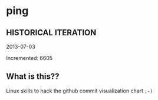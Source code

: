 # ping

## HISTORICAL ITERATION
2013-07-03

Incremented: 6605

## What is this?? 
Linux skills to hack the github commit visualization chart `;-)`

